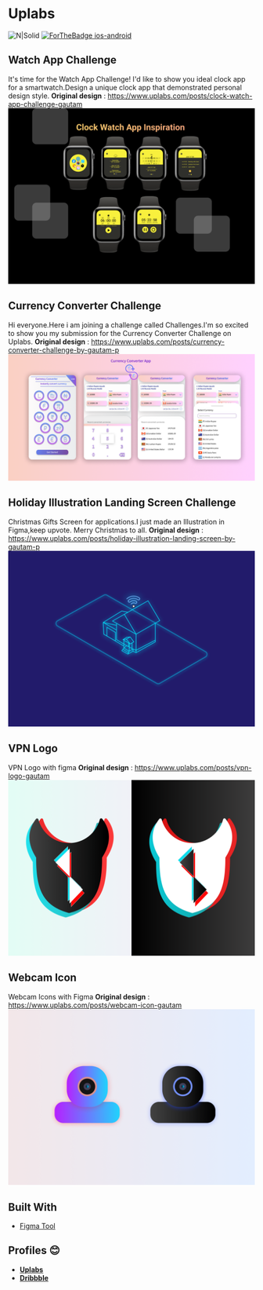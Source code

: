 # Uplabs
![N|Solid](https://www.uplabs.com//logos/uplabs/default--color.svg)
[![ForTheBadge ios-android](https://img.shields.io/badge/figma-figma%20supported-blue.svg)](https://www.figma.com/)

## Watch App Challenge
It's time for the Watch App Challenge! I'd like to show you ideal clock app for a smartwatch.Design a unique clock app that demonstrated personal design style.
**Original design** : https://www.uplabs.com/posts/clock-watch-app-challenge-gautam
![shots](https://github.com/GAUTAMMISTRY/Uplabs-UI-UX-Challenge/blob/main/Watch%20App%20Challenge/Cover.png)

## Currency Converter Challenge
Hi everyone.Here i am joining a challenge called Challenges.I'm so excited to show you my submission for the Currency Converter Challenge on Uplabs.
**Original design** : https://www.uplabs.com/posts/currency-converter-challenge-by-gautam-p
![shots](https://github.com/GAUTAMMISTRY/Uplabs-UI-UX-Challenge/blob/main/Currency%20Converter%20Challenge/cover.png)

## Holiday Illustration Landing Screen  Challenge
Christmas Gifts Screen for applications.I just made an Illustration in Figma,keep upvote.
Merry Christmas to all.
**Original design** : https://www.uplabs.com/posts/holiday-illustration-landing-screen-by-gautam-p
![IOT](https://github.com/GAUTAMMISTRY/Uplabs-UI-UX-Challenge/blob/main/Icons-Illustration/iot.png)

## VPN Logo 
VPN Logo with figma
**Original design** : https://www.uplabs.com/posts/vpn-logo-gautam
![vpn logo](https://github.com/GAUTAMMISTRY/Uplabs-UI-UX-Challenge/blob/main/Icons-Illustration/VPN%20APP.png)

## Webcam Icon
Webcam Icons with Figma
**Original design** : https://www.uplabs.com/posts/webcam-icon-gautam
![shots](https://github.com/GAUTAMMISTRY/Uplabs-UI-UX-Challenge/blob/main/Icons-Illustration/webcam.png)

## Built With
- [Figma Tool](https://www.figma.com) 

## Profiles 😊
- [**Uplabs**](https://www.uplabs.com/gautamparmar)
- [**Dribbble**](https://dribbble.com/gautamparmar)
